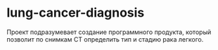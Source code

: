 # lung-cancer-diagnosis
Проект подразумевает создание программного продукта, который позволит по снимкам CT определить тип и стадию рака легкого.
